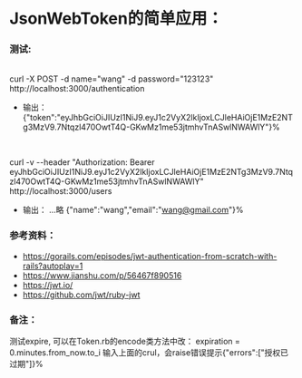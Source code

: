 # JsonWebToken的简单应用：

### 测试:
<br>
curl -X POST -d name="wang" -d password="123123" http://localhost:3000/authentication

- 输出：{"token":"eyJhbGciOiJIUzI1NiJ9.eyJ1c2VyX2lkIjoxLCJleHAiOjE1MzE2NTg3MzV9.7Ntqzl470OwtT4Q-GKwMz1me53jtmhvTnASwlNWAWlY"}%
<br>

curl -v --header "Authorization: Bearer eyJhbGciOiJIUzI1NiJ9.eyJ1c2VyX2lkIjoxLCJleHAiOjE1MzE2NTg3MzV9.7Ntqzl470OwtT4Q-GKwMz1me53jtmhvTnASwlNWAWlY" http://localhost:3000/users

- 输出：
...略
{"name":"wang","email":"wang@gmail.com"}%


### 参考资料：
- https://gorails.com/episodes/jwt-authentication-from-scratch-with-rails?autoplay=1
- https://www.jianshu.com/p/56467f890516
- https://jwt.io/
- https://github.com/jwt/ruby-jwt

### 备注：
测试expire, 可以在Token.rb的encode类方法中改：
expiration = 0.minutes.from_now.to_i
输入上面的crul，会raise错误提示{"errors":["授权已过期"]}%

